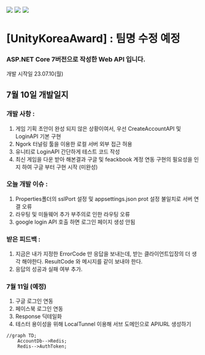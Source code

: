 ## <img src="https://img.shields.io/badge/MySQL-4479A1?style=for-the-badge&logo=MySQL&logoColor=white"> <img src="https://img.shields.io/badge/redis-DC382D?style=for-the-badge&logo=Redis&logoColor=white"> <img src="https://img.shields.io/badge/csharp-239120?style=for-the-badge&logo=CSharp&logoColor=white">
# [UnityKoreaAward] : 팀명 수정 예정
### ASP.NET Core 7버전으로 작성한 Web API 입니다.

개발 시작일 23.07.10(월)
## 7월 10일 개발일지
### 개발 사항 : 
1. 게임 기획 초안이 완성 되지 않은 상황이여서, 우선 CreateAccountAPI 및 LoginAPI 기본 구현
2. Ngork 터널링 툴을 이용한 로컬 서버 외부 접근 허용
3. 유니티로 LoginAPI 간단하게 테스트 코드 작성
4. 최신 게임을 다운 받아 해본결과 구글 및 feackbook 계정 연동 구현의 필요성을 인지 하여 구글 부터 구현 시작 (미완성)
   
### 오늘 개발 이슈 : 
1. Properties폴더의 sslPort 설정 및 appsettings.json prot 설정 불일치로 서버 연결 오류
2. 라우팅 및 미들웨어 추가 부주의로 인한 라우팅 오류
3. google login API 호출 하면 로그인 페이지 생성 안됨

### 받은 피드백 : 
1. 지금은 내가 지정한 ErrorCode 만 응답을 보내는데, 받는 클라이언트입장의 더 생각 해야한다.
   ResultCode 와 메시지를 같이 보내야 한다.
2. 응답의 성공과 실패 여부 추가.

### 7월 11일 (예정)
1. 구글 로그인 연동
2. 페이스북 로그인 연동
3. Response 딕테일화
4. 테스터 용이성을 위해 LocalTunnel 이용해 서브 도메인으로 APIURL 생성하기

```mermaid
//graph TD;
    AccountDb-->Redis;
    Redis-->AuthToken;
```
